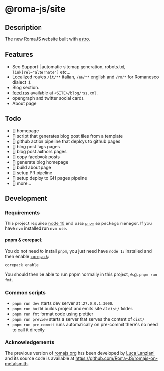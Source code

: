# @roma-js/site

## Description

The new RomaJS website built with [astro](https://astro.build/).

## Features

- Seo Support | automatic sitemap generation, robots.txt, `link[rel="alternate"]` etc...
- Localized routes `/it/**` italian, `/en/**` english and `/rm/*` for Romanesco dialect :).
- Blog section.
- [feed rss](https://rss.com/blog/how-do-rss-feeds-work/) available at `<SITE>/blog/rss.xml`.
- opengraph and twitter social cards.
- About page

## Todo

- [] homepage
- [] script that generates blog post files from a template
- [] github action pipeline that deploys to github pages
- [] blog post tags pages
- [] blog post authors pages
- [] copy facebook posts
- [] generate blog homepage
- [] build about page
- [] setup PR pipeline
- [] setup deploy to GH pages pipeline
- [] more...

## Development

### Requirements

This project requires [node 16](https://nodejs.org/en/) and uses [`pnpm`](https://pnpm.io/) as package manager.
If you have `nvm` installed run `nvm use`.

#### pnpm & corepack

You do not need to install `pnpm`, you just need have `node 16` installed and then enable [`corepack`](https://nodejs.org/api/corepack.html):

```bash
corepack enable
```

You should then be able to run pnpm normally in this project, e.g. `pnpm run fmt`.

### Common scripts

- `pnpm run dev` starts dev server at `127.0.0.1:3000`.
- `pnpm run build` builds project and emits site at `dist/` folder.
- `pnpm run fmt` format code using prettier
- `pnpm run preview` starts a server that serves the content of `dist/`
- `pnpm run pre-commit` runs automatically on pre-commit there's no need to call it directly

### Acknowledgements

The previous version of [romajs.org](https://romajs.org/) has been developed by [Luca Lanziani](https://github.com/LucaLanziani) and its source code is available at https://github.com/Roma-JS/romajs-on-metalsmith.
